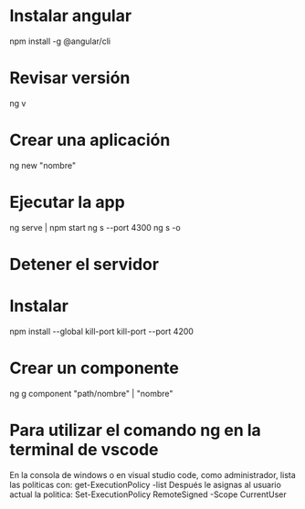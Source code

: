 # Instalar angular
npm install -g @angular/cli

# Revisar versión
ng v

# Crear una aplicación
ng new "nombre"

# Ejecutar la app
ng serve | npm start
ng s --port 4300
ng s -o

# Detener el servidor 
# Instalar 
npm install --global kill-port
kill-port --port 4200

# Crear un componente
ng g component "path/nombre" | "nombre"

# Para utilizar el comando ng en la terminal de vscode
En la consola de windows o en visual studio code, como administrador, lista las politicas con: get-ExecutionPolicy -list Después le asignas al usuario actual la politica: Set-ExecutionPolicy RemoteSigned -Scope CurrentUser
